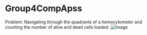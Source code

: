 # Group4CompApss
Problem: Navigating through the quadrants of a hemocytometer and counting the number of alive and dead cells loaded. 
![image](https://github.com/user-attachments/assets/1e9a4e2b-f300-45ea-85cd-88391ed985a2)
